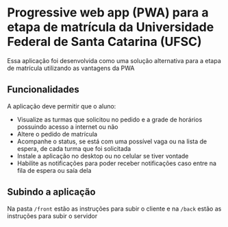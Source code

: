 # Progressive web app (PWA) para a etapa de matrícula da Universidade Federal de Santa Catarina (UFSC)

Essa aplicação foi desenvolvida como uma solução alternativa para a etapa de matrícula utilizando as vantagens da PWA

## Funcionalidades

A aplicação deve permitir que o aluno:
- Visualize as turmas que solicitou no pedido e a grade de horários possuindo acesso a internet ou não
- Altere o pedido de matrícula
- Acompanhe o status, se está com uma possível vaga ou na lista de espera, de cada turma que foi solicitada
- Instale a aplicação no desktop ou no celular se tiver vontade
- Habilite as notificações para poder receber notificações caso entre na fila de espera ou saía dela

## Subindo a aplicação

Na pasta `/front` estão as instruções para subir o cliente e na `/back` estão as instruções para subir o servidor
